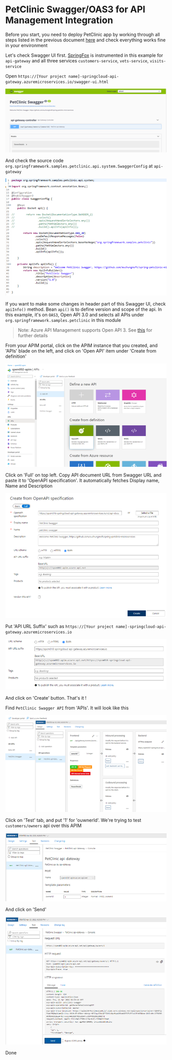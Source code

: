 # PetClinic Swagger/OAS3 for API Management Integration

Before you start, you need to deploy PetClinic app by working through all steps listed in the previous document [here](README.md) and check everything works fine in your environment

Let's check Swagger UI first. [SpringFox](https://springfox.github.io/springfox/) is instrumented in this example for `api-gateway` and all three services `customers-service`, `vets-service`, `visits-service`

Open `https://[Your project name]-springcloud-api-gateway.azuremicroservices.io/swagger-ui.html` 

![Swagger UI](media/oas-swagger-ui.png)

And check the source code `org.springframework.samples.petclinic.api.system.SwaggerConfig` at `api-gateway`

![Swagger config](media/oas-swagger-config.png)

If you want to make some changes in header part of this Swagger UI, check `apiInfo()` method. Bean `api()` is to define version and scope of the api. In this example, it's on `OAS3`, Open API 3.0 and selects all APIs under `org.springframework.samples.petclinic` in this module

> Note: Azure API Management supports Open API 3. See [this](https://azure.microsoft.com/ko-kr/blog/announcing-the-preview-of-openapi-specification-v3-support-in-azure-api-management/) for further details

From your APIM portal, click on the APIM instance that you created, and 'APIs' blade on the left, and click on 'Open API' item under 'Create from definition'

![APIM Portal 1](media/oas-apim1.png)

Click on 'Full' on top left. Copy API document URL from Swagger URL and paste it to 'OpenAPI specification'. It automatically fetches Display name, Name and Description

![APIM Portal 2](media/oas-apim2.png)

Put 'API URL Suffix' such as `https://[Your project name]-springcloud-api-gateway.azuremicroservices.io` 

![APIM Portal 3](media/oas-apim3.png)

And click on 'Create' button. That's it !

Find `PetClinic Swagger API` from 'APIs'. It will look like this

![APIM Portal 4](media/oas-apim4.png)

Click on 'Test' tab, and put '1' for 'ouwnerId'. We're trying to test `customers/owners` api over this APIM

![APIM Portal 5](media/oas-apim5.png)

And click on 'Send'

![APIM Portal 6](media/oas-apim6.png)

Done